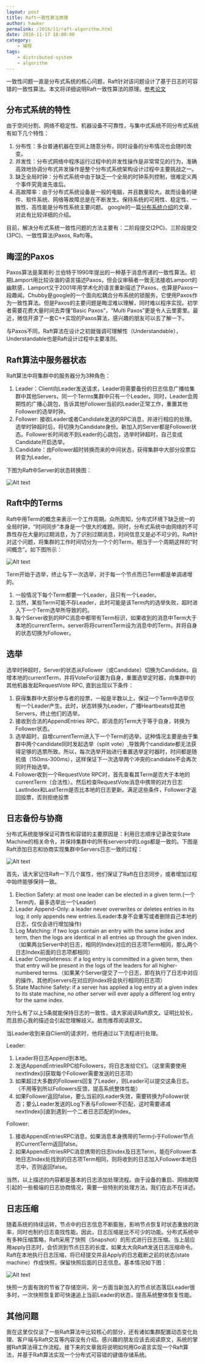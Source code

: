 ```yaml
---
layout: post
title: Raft一致性算法原理
author: hawker
permalink: /2016/11/raft-algorithm.html
date: 2016-11-17 18:00:00
category:
    - 编程
tags:
    - distributed-system
    - algorithm
---
```

一致性问题一直是分布式系统的核心问题，Raft针对该问题设计了基于日志的可容错的一致性算法。本文将详细说明Raft一致性算法的原理。[参考论文](https://pdos.csail.mit.edu/6.824/papers/raft-extended.pdf)

## 分布式系统的特性
由于空间分割、网络不稳定性、机器设备不可靠性，与集中式系统不同分布式系统有如下几个特性：
1. 分布性：多台普通机器在空间上随意分布，同时设备的分布情况也会随时改变。
2. 并发性：分布式网络中程序运行过程中的并发性操作是非常常见的行为，准确高效地协调分布式并发操作是整个分布式系统架构设计过程中主要挑战之一。
3. 缺乏全局时钟：分布式系统中由于缺乏一个全局的时钟系列控制，很难定义两个事件究竟谁先谁后。
4. 高故障率：由于分布式系统设备是一般的电脑，并且数量较大。故而设备的硬件、软件系统、网络等故障总是在不断发生。保持系统的可用性、稳定性、一致性、高性能是分布性系统主要问题。
google的一篇[分布系统介绍](http://www.hpcs.cs.tsukuba.ac.jp/~tatebe/lecture/h23/dsys/dsd-tutorial.html)的文章，对此有比较详细的介绍。


目前，解决分布式系统一致性问题的方法主要有：二阶段提交(2PC)、三阶段提交(3PC)、一致性算法(Paxos, Raft)等。


## 晦涩的Paxos
Paxos算法是莱斯利·兰伯特于1990年提出的一种基于消息传递的一致性算法。初期Lamport用比较诙谐的语言描述Paxos，但会议审稿者一致无法接收Lamport的幽默感，Lamport又于2001年用学术化的语言重新描述了Paxos，也算是Paxos一段趣闻。Chubby是google的一个面向松耦合分布系统的锁服务，它使用Paxos作为一致性算法。但是Paxos的主要问题是晦涩难以理解，同时难以程序实现。初学者需要花费大量时间去弄懂“Basic Paxos”，“Multi Paxos”更是令人云里雾里。最近，微信开源了一套C++实现的Paxos算法，感兴趣的朋友可以去了解一下。

与Paxos不同，Raft算法在设计之初就强调可理解性（Understandable），Understandable也是Raft设计过程中主要准则。

## Raft算法中服务器状态

Raft算法中将集群中的服务器分为3种角色：

1. Leader：Client向Leader发送请求，Leader将需要备份的日志信息广播给集群中其他Servers，同一个Terms集群中只有一个Leader。同时，Leader会周期性的广播心跳包，告诉其他Follower当前的Leader正常工作，重置其他Follower的选举时钟。
2. Follower: 接收Leader或者Candidate发送的RPC消息，并进行相应的处理。选举时钟超时后，将切换为Candidate身份。新加入的Server都是Follower状态。Follower长时间收不到Leader的心跳包，选举时钟超时，自己变成Candidate开启选举。
3. Candidate：由Follower超时转换而来的中间状态，获得集群中大部分投票后转变为Leader。


下图为Raft中Server的状态转换图：

![Alt text](/upload/2016/11/raftstate.png "Raft_State")

## Raft中的Terms
Raft中用Term的概念来表示一个工作周期。众所周知，分布式环境下缺乏统一的全局时钟，“时间同步”本身是一个很大的难题。同时，分布式系统中由网络的不可靠性存在大量的过期消息，为了识别过期消息，时间信息又是必不可少的。Raft针对这个问题，将集群的工作时间切分为一个个的Term，相当于一个周期这样的“时间概念”。如下图所示：

![Alt text](/upload/2016/11/term.png "Term")

Term开始于选举，终止与下一次选举，对于每一个节点而已Term都是单调递增的。

1. 一般情况下每个Term都要一个Leader，且只有一个Leader。
2. 当然，某些Term可能不存Leader，此时可能是该Term内的选举失败，超时进入下一个Term选举所导致的的。
3. 每个Server收到的RPC消息中都带有Term标识，如果收到的消息中Term大于本地的currentTerm，server将将currentTerm设为消息中的Term，并将自身的状态切换为Follower。

## 选举

选举时钟超时，Server的状态从Follower（或Candidate）切换为Candidate。自增本地的currentTerm，并将VoteFor设置为自身，重置选举定时器，向集群中的其他机器发起RequestVote RPC, 直到出现以下条件：

1. 获得集群中大部分参与者的投票，一般是半数以上，保证一个Term中选举仅有一个Leader产生。此时，状态转换为Leader，广播Heartbeats给其他Servers，终止他们的选举。
2. 接收到合法的AppendEntries RPC，即消息的Term大于等于自身，转换为Follower状态。
3. 选举超时，自增currentTerm进入下一个Term的选举。这种情况主要是由于集群中两个candidate同时发起选举（split vote）,导致两个candidate都无法获得足够的选票所致。所以，每次选举开始进行重置选举定时器时，时间都是随机值（150ms-300ms），这样保证下一次选举两个冲突的candidate不会再次同时开始选举。
4. Follower收到一个RequestVote RPC时，首先查看其Term是否大于本地的currentTerm（合法性）。然后检查RequestVote消息中携带的对方日志LastIndex和LastTerm是否比本地的日志更新。满足这些条件，Follower才返回投票，否则拒绝投票

## 日志备份与协商

分布式系统能够保证可靠性和容错的主要原因是：利用日志顺序记录改变State Machine的相关命令，并保持集群中的所有servers中的Logs都是一致的。下图是Raft添加日志和协商实现集群中Servers日志一致的过程：

![Alt text](/upload/2016/11/log.png "Append")

首先，请大家记住Raft一下几个属性，他们保证了Raft在日志同步，或者增加过程中始终能够保持一致。

1. Election Safety: at most one leader can be elected in a given term.(一个Term内，最多选举出一个Leader)
2. Leader Append-Only: a leader never overwrites or deletes entries in its log; it only appends new entries.(Leader本身不会重写或者删除自己本地的日志，仅仅会进行增加操作)
3. Log Matching: if two logs contain an entry with the same index and term, then the logs are identical in all entries up through the given index.（如果两台Server中的日志，相同的Index对应的日志项Term相同，那么两个日志Index前面的日志项都相同）
4. Leader Completeness: if a log entry is committed in a given term, then that entry will be present in the logs of the leaders for all higher-numbered terms.（如果某个Server提交了一个日志，即在执行了日志中对应的操作。其他的servers在对应的Index将会执行相同的日志项）
5. State Machine Safety: if a server has applied a log entry at a given index to its state machine, no other server will ever apply a different log entry for the same index.

为什么有了以上5条就能保持日志的一致性，请大家阅读Raft原文。证明比较长，而且担心我的描述会引起您理解歧义。故而推荐阅读原文。

当Leader收到来自Client的请求时，他将通过以下流程进行处理。

Leader:

1. Leader将日志Append到本地。
2. 发送AppendEntriesRPC给Followers，将日志发给它们。（这里需要使用nextIndex[i]获取每个Follower需要发送的日志项）
3. 如果超过大多数的Followers回复了Leader，则Leader可以提交这条日志。（不用等到所以Followers反馈，提高系统整体性能）
4. 如果Follower返回false，要么当前的Leader失效，需要转换为Follower状态；要么Leader发送的Log下表与Follower不匹配，这时需要递减nextIndex[i]直到遇到一个二者日志匹配的Index。

Follower:

1. 接收AppendEntriesRPC消息，如果消息本身携带的Term小于Follower节点的CurrentTerm返回false。
2. 如果AppendEntriesRPC消息携带的日志Index及日志Term，能在Follower本地日志Index处找到的日志项Term相同，则将收到的日志加入Follower本地日志中，否则返回false。

当然，以上描述的内容都是基本的日志添加处理流程。由于设备的重启、网络故障引起的一些极端的日志协商情况，需要一些特别的处理方法，我们在此不在详述。

## 日志压缩
随着系统的持续运转，节点中的日志信息不断膨胀，影响节点恢复时状态重放的效率，同时也制约日志查找性能。因此，日志压缩是比不可少的功能。分布式系统中有多种压缩策略，Raft采用了快照（Snapshot）的形式进行日志压缩。当上层应用apply日志时，会侦测到节点日志的长度，如果太大向Raft发送日志压缩命令。Raft在本地执行日志压缩，将已经提交并且Apply的日志截断之前的状态(state machine）作成快照，保留快照后面的日志信息。基本情况如下图：

![Alt text](/upload/2016/11/snapshot.png "Snapshot")

快照一方面有效的节省了存储空间，另一方面当新加入的节点状态落后Leader很多时，一次快照恢复即可快速追上当前Leader的状态，提高系统整体恢复性能。

## 其他问题

我在这里仅仅谈了一些Raft算法中比较核心的部分，还有诸如集群配置动态变化处理、客户端与Raft交互等内容没有介绍。感兴趣的朋友应该去阅读原文，系统的掌握Raft算法得工作流程。接下来的文章我将说明如何用Go语言实现一个Raft算法，并基于Raft算法实现一个分布式可容错的键值存储系统。
